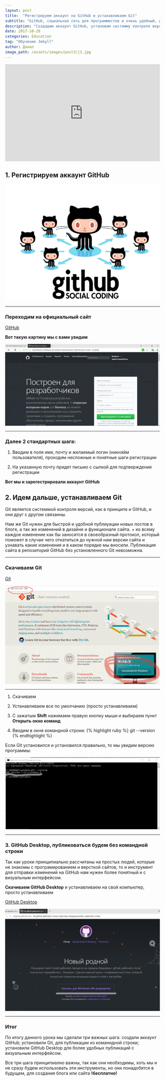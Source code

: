 ```yaml
---
layout: post
title:  "Регистрируем аккаунт на GitHub и устанавливаем Git"
subtitle: "GitHub, социальная сеть для программистов и очень удобный, доступный и бесплатный хостинг для статических сайтов и сайтов созданных на Jekyll, что нам очень удобно)))"
description: "Создадим аккаунт GitHub, установим системму контроля версий Git и по совместительству программу для публикации локальных изменений файлов в репозиторий на GitHub, а так же скачаем и установим GitHub Desktop, которая делает тоже что и гит, но есть визуальный интерфейс"
date: 2017-10-28
categories: Education
tag: "Обучение Jekyll"
author: Данил
image_path: /assets/images/post3/j1.jpg
---
```



<iframe width="100%" height="315" src="https://www.youtube.com/embed/Z_S2A3Z8o4Y" frameborder="0" gesture="media" allowfullscreen></iframe>



## 1. Регистрируем аккаунт GitHub

<a href="/assets/images/post3/j2.jpg" class="library item">
  <img src="/assets/images/post3/j2.jpg" alt="step1 histat.ml-post3">
</a>

----------

### Переходим на официальный сайт

<a href="https://github.com/" target="_blank">GitHub</a>

**Вот такую картину мы с вами увидим**

<a href="/assets/images/post3/j3.png" class="library item">
  <img src="/assets/images/post3/j3.png" alt="github-reg histat.ml-post3">
</a>

----------

### Далее 2 стандартных шага:

1. Вводим в поля имя, почту и желаемый логин (никнэйм пользователя), проходим несложные и понятные шаги регистрации

2. На указанную почту придет письмо с сылкой для подтверждения регистрации

**Вот мы и зарегестрировали аккаунт GitHub**

## 2. Идем дальше, устанавливаем Git

Git является системмой контроля версий, как в принципе и GitHub, и они друг с другом связанны.

Нам же Git нужен для быстрой и удобной публиуации новых постов в блоге, а так же изменений в дизайне и функционале сайта. + ко всему каждое изменение как бы заносится в своеобразный протокол, который поможет в случае чего откатиться до нужной нам версии сайта и узнавать какие изменения и в каком порядке мы вносили. Публикация сайта в репозиторий GitHub без установленного Git невозможна.

----------

### Скачиваем Git

<a href="https://git-scm.com/" target="_blank">Git</a>

<a href="/assets/images/post3/j4.jpg" class="library item">
  <img src="/assets/images/post3/j4.jpg" alt="git-download histat.ml-post3">
</a>

----------


1. Скачиваем

2. Устанавливаем все по умолчанию (просто устанавливаем)

3. С зажатым **Shift** нажимаем правую кнопку мыши и выбираем пункт **Открыть окно команд**

4. Вводим в окне командной строки:
{% highlight ruby %} 
git --version
{% endhighlight %}

Если Git установился и установился правильно, то мы увидим версию программы:

<a href="/assets/images/post3/j5.png" class="library item">
  <img src="/assets/images/post3/j5.png" alt="git-version histat.ml-post3">
</a>

----------

### 3. GitHub Desktop, публиковаться будем без командной строки

Так как уроки принципиально рассчитаны на простых людей, которые не знакомы с програмированием и версткой сайтов, то и инструмент для отправки изменений на GitHub нам нужен более понятный и с визуальным интерфейсом.

**Скачиваем GitHub Desktop** и устанавливаем на свой компьютер, просто устанавливаем

<a href="https://desktop.github.com/" target="_blank">GitHub Desktop</a>

<a href="/assets/images/post3/j6.png" class="library item">
  <img src="/assets/images/post3/j6.png" alt="git-version histat.ml-post3">
</a>

----------

### Итог 

По итогу данного урока мы сделали три важных шага: создали аккаунт GitHub; установили Git, для публикации из команндной строки; установили GitHub Desktop для более удобных публикаций с визуальным интерфейсом.

Все три шага принципиално важны, так как они необходимы, хоть мы и не сразу будем использовать эти инструменты, но они понадобятся в будущем, для создания блога или сайта **!бесплатно!**

